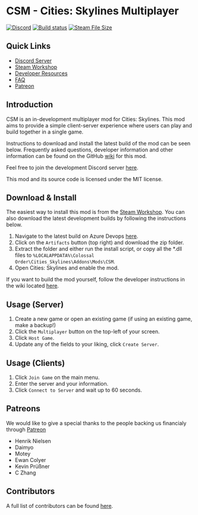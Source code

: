 # CSM - Cities: Skylines Multiplayer

[![Discord](https://img.shields.io/discord/508902220943851522.svg)](https://discord.gg/RjACPhd)
[![Build status](https://dev.azure.com/dominicmaas/CSM%20-%20Build%20Process/_apis/build/status/CSM%20-%20Build%20Process)](https://dev.azure.com/dominicmaas/CSM%20-%20Build%20Process/_build/latest?definitionId=4)
[![Steam File Size](https://img.shields.io/steam/size/1558438291.svg)](https://steamcommunity.com/sharedfiles/filedetails/?id=1558438291)

## Quick Links

- [Discord Server](https://discord.gg/RjACPhd)
- [Steam Workshop](https://steamcommunity.com/sharedfiles/filedetails/?id=1558438291)
- [Developer Resources](https://github.com/DominicMaas/Tango/wiki/Developer-Resources)
- [FAQ](https://github.com/DominicMaas/Tango/wiki/Frequently-Asked-Questions)
- [Patreon](https://www.patreon.com/CSM_MultiplayerMod)

## Introduction
CSM is an in-development multiplayer mod for Cities: Skylines. This mod aims to provide a simple client-server experience where users can play and build together in a single game.

Instructions to download and install the latest build of the mod can be seen below. Frequently asked questions, developer information and other information can be found on the GitHub [wiki](https://github.com/DominicMaas/Tango/wiki) for this mod.

Feel free to join the development Discord server [here](https://discord.gg/RjACPhd).

This mod and its source code is licensed under the MIT license.

## Download & Install

The easiest way to install this mod is from the [Steam Workshop](https://steamcommunity.com/sharedfiles/filedetails/?id=1558438291). You can also download the latest development builds by following the instructions below.
 
1. Navigate to the latest build on Azure Devops [here](https://dev.azure.com/dominicmaas/CSM%20-%20Build%20Process/_build/latest?definitionId=4).
2. Click on the `Artifacts` button (top right) and download the zip folder.
3. Extract the folder and either run the install script, or copy all the *.dll files to `%LOCALAPPDATA%\Colossal Order\Cities_Skylines\Addons\Mods\CSM`.
4. Open Cities: Skylines and enable the mod.

If you want to build the mod yourself, follow the developer instructions in the wiki located [here](https://github.com/DominicMaas/Tango/wiki/Developer-Resources).

## Usage (Server)

1. Create a new game or open an existing game (if using an existing game, make a backup!)
2. Click the `Multiplayer` button on the top-left of your screen.
3. Click `Host Game`.
4. Update any of the fields to your liking, click `Create Server`.

## Usage (Clients)

1. Click `Join Game` on the main menu.
2. Enter the server and your information.
3. Click `Connect to Server` and wait up to 60 seconds.

## Patreons
We would like to give a special thanks to the people backing us financialy through [Patreon](https://www.patreon.com/CSM_MultiplayerMod)
- Henrik Nielsen
- Daimyo
- Motey
- Ewan Colyer
- Kevin Prüßner
- C Zhang

## Contributors
A full list of contributors can be found [here](https://github.com/DominicMaas/Tango/graphs/contributors).
